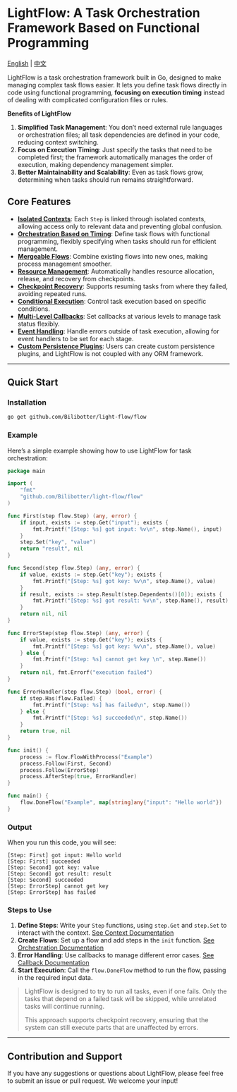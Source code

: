 # LightFlow: A Task Orchestration Framework Based on Functional Programming

[English](./README.md) | [中文](./README.cn.md)

LightFlow is a task orchestration framework built in Go, designed to make managing complex task flows easier. It lets you define task flows directly in code using functional programming, **focusing on execution timing** instead of dealing with complicated configuration files or rules.

**Benefits of LightFlow**

1. **Simplified Task Management**: You don’t need external rule languages or orchestration files; all task dependencies are defined in your code, reducing context switching.
2. **Focus on Execution Timing**: Just specify the tasks that need to be completed first; the framework automatically manages the order of execution, making dependency management simpler.
3. **Better Maintainability and Scalability**: Even as task flows grow, determining when tasks should run remains straightforward.

## Core Features

- [**Isolated Contexts**](./docs/Context.en.md): Each `Step` is linked through isolated contexts, allowing access only to relevant data and preventing global confusion.
- [**Orchestration Based on Timing**](./docs/Arrange.en.md): Define task flows with functional programming, flexibly specifying when tasks should run for efficient management.
- [**Mergeable Flows**](./docs/Merge.en.md): Combine existing flows into new ones, making process management smoother.
- [**Resource Management**](./docs/Resource.en.md): Automatically handles resource allocation, release, and recovery from checkpoints.
- [**Checkpoint Recovery**](./docs/Recover.en.md): Supports resuming tasks from where they failed, avoiding repeated runs.
- [**Conditional Execution**](./docs/Condition.en.md): Control task execution based on specific conditions.
- [**Multi-Level Callbacks**](./docs/Callback.en.md): Set callbacks at various levels to manage task status flexibly.
- [**Event Handling**](./docs/Event.en.md): Handle errors outside of task execution, allowing for event handlers to be set for each stage.
- [**Custom Persistence Plugins**](https://github.com/Bilibotter/light-flow-plugins/blob/main/README.md): Users can create custom persistence plugins, and LightFlow is not coupled with any ORM framework.

---

## Quick Start

### Installation

```sh
go get github.com/Bilibotter/light-flow/flow
```

### Example

Here’s a simple example showing how to use LightFlow for task orchestration:

```go
package main

import (
	"fmt"
	"github.com/Bilibotter/light-flow/flow"
)

func First(step flow.Step) (any, error) {
	if input, exists := step.Get("input"); exists {
		fmt.Printf("[Step: %s] got input: %v\n", step.Name(), input)
	}
	step.Set("key", "value")
	return "result", nil
}

func Second(step flow.Step) (any, error) {
	if value, exists := step.Get("key"); exists {
		fmt.Printf("[Step: %s] got key: %v\n", step.Name(), value)
	}
	if result, exists := step.Result(step.Dependents()[0]); exists {
		fmt.Printf("[Step: %s] got result: %v\n", step.Name(), result)
	}
	return nil, nil
}

func ErrorStep(step flow.Step) (any, error) {
	if value, exists := step.Get("key"); exists {
		fmt.Printf("[Step: %s] got key: %v\n", step.Name(), value)
	} else {
		fmt.Printf("[Step: %s] cannot get key \n", step.Name())
	}
	return nil, fmt.Errorf("execution failed")
}

func ErrorHandler(step flow.Step) (bool, error) {
	if step.Has(flow.Failed) {
		fmt.Printf("[Step: %s] has failed\n", step.Name())
	} else {
		fmt.Printf("[Step: %s] succeeded\n", step.Name())
	}
	return true, nil
}

func init() {
	process := flow.FlowWithProcess("Example")
	process.Follow(First, Second)
	process.Follow(ErrorStep)
	process.AfterStep(true, ErrorHandler)
}

func main() {
	flow.DoneFlow("Example", map[string]any{"input": "Hello world"})
}
```

### Output

When you run this code, you will see:

```shell
[Step: First] got input: Hello world
[Step: First] succeeded
[Step: Second] got key: value
[Step: Second] got result: result
[Step: Second] succeeded
[Step: ErrorStep] cannot get key 
[Step: ErrorStep] has failed
```

### Steps to Use

1. **Define Steps**: Write your `Step` functions, using `step.Get` and `step.Set` to interact with the context. [See Context Documentation](./docs/Context.en.md)
2. **Create Flows**: Set up a flow and add steps in the `init` function. [See Orchestration Documentation](./docs/Arrange.en.md)
3. **Error Handling**: Use callbacks to manage different error cases. [See Callback Documentation](./docs/Callback.en.md)
4. **Start Execution**: Call the `flow.DoneFlow` method to run the flow, passing in the required input data.

> LightFlow is designed to try to run all tasks, even if one fails. Only the tasks that depend on a failed task will be skipped, while unrelated tasks will continue running. 
>
> This approach supports checkpoint recovery, ensuring that the system can still execute parts that are unaffected by errors.

---

## Contribution and Support

If you have any suggestions or questions about LightFlow, please feel free to submit an issue or pull request. We welcome your input!

